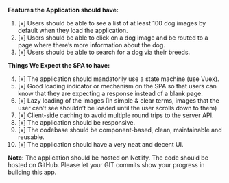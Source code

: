 **Features the Application should have:**

1. [x] Users should be able to see a list of at least 100 dog images by default when they load the application.
2. [x] Users should be able to click on a dog image and be routed to a page where there’s more information about the dog.
3. [x] Users should be able to search for a dog via their breeds.

**Things We Expect the SPA to have:**

4. [x] The application should mandatorily use a state machine (use Vuex).
5. [x] Good loading indicator or mechanism on the SPA so that users can know that they are expecting a response instead of a blank page.
6. [x] Lazy loading of the images (In simple & clear terms, images that the user can’t see shouldn’t be loaded until the user scrolls down to them)
7. [x] Client-side caching to avoid multiple round trips to the server API.
8. [x] The application should be responsive.
9. [x] The codebase should be component-based, clean, maintainable and reusable.
10. [x] The application should have a very neat and decent UI.

**Note:** The application should be hosted on Netlify. The code should be hosted on GitHub. Please let your GIT commits show your progress in building this app.

